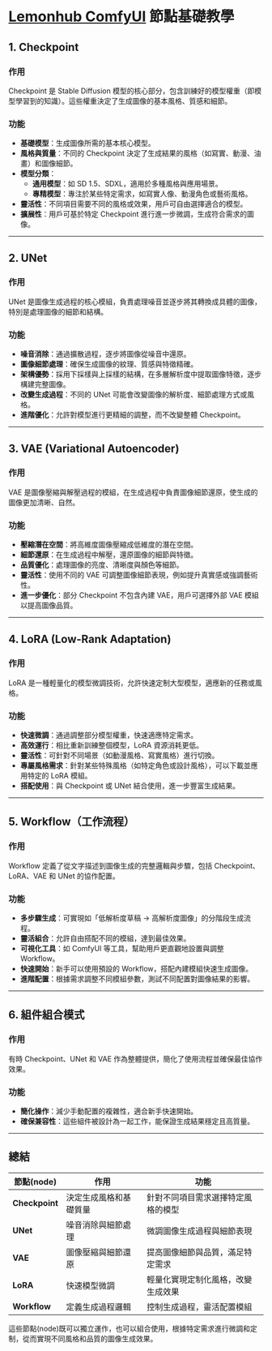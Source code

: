 # [Lemonhub ComfyUI](../index-comfyUI.md) 節點基礎教學

## 1. Checkpoint
### **作用**
Checkpoint 是 Stable Diffusion 模型的核心部分，包含訓練好的模型權重（即模型學習到的知識）。這些權重決定了生成圖像的基本風格、質感和細節。

### **功能**
- **基礎模型**：生成圖像所需的基本核心模型。
- **風格與質量**：不同的 Checkpoint 決定了生成結果的風格（如寫實、動漫、油畫）和圖像細節。
- **模型分類**：
  - **通用模型**：如 SD 1.5、SDXL，適用於多種風格與應用場景。
  - **專精模型**：專注於某些特定需求，如寫實人像、動漫角色或藝術風格。
- **靈活性**：不同項目需要不同的風格或效果，用戶可自由選擇適合的模型。
- **擴展性**：用戶可基於特定 Checkpoint 進行進一步微調，生成符合需求的圖像。

---

## 2. UNet
### **作用**
UNet 是圖像生成過程的核心模組，負責處理噪音並逐步將其轉換成具體的圖像，特別是處理圖像的細節和結構。

### **功能**
- **噪音消除**：通過擴散過程，逐步將圖像從噪音中還原。
- **圖像細節處理**：確保生成圖像的紋理、質感與特徵精確。
- **架構優勢**：採用下採樣與上採樣的結構，在多層解析度中提取圖像特徵，逐步構建完整圖像。
- **改變生成過程**：不同的 UNet 可能會改變圖像的解析度、細節處理方式或風格。
- **進階優化**：允許對模型進行更精細的調整，而不改變整體 Checkpoint。

---

## 3. VAE (Variational Autoencoder)
### **作用**
VAE 是圖像壓縮與解壓過程的模組，在生成過程中負責圖像細節還原，使生成的圖像更加清晰、自然。

### **功能**
- **壓縮潛在空間**：將高維度圖像壓縮成低維度的潛在空間。
- **細節還原**：在生成過程中解壓，還原圖像的細節與特徵。
- **品質優化**：處理圖像的亮度、清晰度與顏色等細節。
- **靈活性**：使用不同的 VAE 可調整圖像細節表現，例如提升真實感或強調藝術性。
- **進一步優化**：部分 Checkpoint 不包含內建 VAE，用戶可選擇外部 VAE 模組以提高圖像品質。

---

## 4. LoRA (Low-Rank Adaptation)
### **作用**
LoRA 是一種輕量化的模型微調技術，允許快速定制大型模型，適應新的任務或風格。

### **功能**
- **快速微調**：通過調整部分模型權重，快速適應特定需求。
- **高效運行**：相比重新訓練整個模型，LoRA 資源消耗更低。
- **靈活性**：可針對不同場景（如動漫風格、寫實風格）進行切換。
- **專屬風格需求**：針對某些特殊風格（如特定角色或設計風格），可以下載並應用特定的 LoRA 模組。
- **搭配使用**：與 Checkpoint 或 UNet 結合使用，進一步豐富生成結果。

---

## 5. Workflow（工作流程）
### **作用**
Workflow 定義了從文字描述到圖像生成的完整邏輯與步驟，包括 Checkpoint、LoRA、VAE 和 UNet 的協作配置。

### **功能**
- **多步驟生成**：可實現如「低解析度草稿 → 高解析度圖像」的分階段生成流程。
- **靈活組合**：允許自由搭配不同的模組，達到最佳效果。
- **可視化工具**：如 ComfyUI 等工具，幫助用戶更直觀地設置與調整 Workflow。
- **快速開始**：新手可以使用預設的 Workflow，搭配內建模組快速生成圖像。
- **進階配置**：根據需求調整不同模組參數，測試不同配置對圖像結果的影響。

---

## 6. 組件組合模式
### **作用**
有時 Checkpoint、UNet 和 VAE 作為整體提供，簡化了使用流程並確保最佳協作效果。

### **功能**
- **簡化操作**：減少手動配置的複雜性，適合新手快速開始。
- **確保兼容性**：這些組件被設計為一起工作，能保證生成結果穩定且高質量。

---

## **總結**
| 節點(node)     | 作用                   | 功能                               |
| -------------- | ---------------------- | ---------------------------------- |
| **Checkpoint** | 決定生成風格和基礎質量 | 針對不同項目需求選擇特定風格的模型 |
| **UNet**       | 噪音消除與細節處理     | 微調圖像生成過程與細節表現         |
| **VAE**        | 圖像壓縮與細節還原     | 提高圖像細節與品質，滿足特定需求   |
| **LoRA**       | 快速模型微調           | 輕量化實現定制化風格，改變生成效果 |
| **Workflow**   | 定義生成過程邏輯       | 控制生成過程，靈活配置模組         |

這些節點(node)既可以獨立運作，也可以組合使用，根據特定需求進行微調和定制，從而實現不同風格和品質的圖像生成效果。
